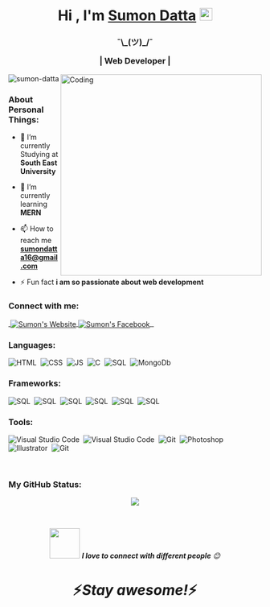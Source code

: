 
<div align="center">
   <h1>Hi , I'm <a href="https://github.com/Sumon-Datta">Sumon Datta</a> <img src="https://media.giphy.com/media/hvRJCLFzcasrR4ia7z/giphy.gif" width="25px"> </h1>
  </div>
  
  <p align='center'>

 </p>

<h3 align="center">¯\_(ツ)_/¯

 | Web Developer | 
</h3>

<img align="right" alt="Coding" width="400" src="https://cdn.dribbble.com/users/4382412/screenshots/15633275/media/085a014ebebde73e5cd510c93941f49a.gif">
<p align="left"> <img src="https://komarev.com/ghpvc/?username=sumon-datta&label=Profile%20views&color=0e75b6&style=flat" alt="sumon-datta" /> </p>


### About Personal Things:
- 🔭 I’m currently Studying at **South East University**

- 🌱 I’m currently learning **MERN**

- 📫 How to reach me **sumondatta16@gmail.com**

- ⚡ Fun fact **i am so passionate about web development**

<h3 align="left">Connect with me:</h3>
<p align="left">
<a href="">
  <img align="center" alt="" src="https://img.shields.io/badge/-LinkedIn-0e76a8?style=flat-square&logo=Linkedin&logoColor=white" />
</a>
<a href="">
  <img align="center" alt="Sumon's Website" src="https://img.shields.io/badge/Website-3b5998?style=flat-square&logo=google-chrome&logoColor=white" />
</a>
<a href="https://web.facebook.com/profile.php?id=100009273831107">
  <img align="center" alt="Sumon's Facebook" src="https://img.shields.io/badge/Facebook-0D88F0?style=flat-square&logo=facebook&logoColor=white" />
</a>
   
 <a href = "https://www.instagram.com/thenameissumon/">
    <img align="center" alt="" src="https://img.shields.io/badge/instagram-FF007F?style=flat-square&logo=instagram&logoColor=white" />
</a>
   
   <a href = "https://www.youtube.com/channel/UCBXshgP2vSWiryOS9UOR_-w">
    <img align="center" alt="" src="https://img.shields.io/badge/youtube-FA0626?style=flat-square&logo=youtube&logoColor=white" />
</a>

</p>

<h3 align="left">Languages: </h3> 

![HTML](https://img.shields.io/badge/-HTML-05122A?style=flat&logo=HTML5)&nbsp;
![CSS](https://img.shields.io/badge/-CSS-05122A?style=flat&logo=CSS3&logoColor=1572B6)&nbsp;
![JS](https://img.shields.io/badge/-JavaScript-05122A?style=flat&logo=JavaScript&logoColor)&nbsp;
![C](https://img.shields.io/badge/-C-05122A?style=flat&logo=C&logoColor=A2B5BE)&nbsp;
![SQL](https://img.shields.io/badge/-SQL-05122A?style=flat&logo=MySQL&logoColor)&nbsp;
![MongoDb](https://img.shields.io/badge/-NoSQL-05122A?style=flat&logo=MongoDB&logoColor)&nbsp;


<h3 align="left">Frameworks:</h3>

![SQL](https://img.shields.io/badge/-Tailwind-05122A?style=flat&logo=tailwindcss&logoColor)&nbsp;
![SQL](https://img.shields.io/badge/-Bootstrap-05122A?style=flat&logo=Bootstrap&logoColor)&nbsp;
![SQL](https://img.shields.io/badge/-jQuery-05122A?style=flat&logo=jQuery&logoColor)&nbsp;
![SQL](https://img.shields.io/badge/-React.js-05122A?style=flat&logo=React&logoColor)&nbsp;
![SQL](https://img.shields.io/badge/-Node.js-05122A?style=flat&logo=Node.js&logoColor)&nbsp;
![SQL](https://img.shields.io/badge/-Express-05122A?style=flat&logo=express&logoColor)&nbsp;


<h3 align="left">Tools:</h3>

![Visual Studio Code](https://img.shields.io/badge/-Visual%20Studio%20Code-05122A?style=flat&logo=visual-studio-code&logoColor=007ACC)&nbsp;
![Visual Studio Code](https://img.shields.io/badge/-Sublime%20Text-05122A?style=flat&logo=Sublime-Text&logoColor)&nbsp;
![Git](https://img.shields.io/badge/-Git-05122A?style=flat&logo=git)&nbsp;
![Photoshop](https://img.shields.io/badge/-Photoshop-05122A?style=flat&logo=adobe-photoshop)&nbsp;
![Illustrator](https://img.shields.io/badge/-Illustrator-05122A?style=flat&logo=adobe-illustrator)&nbsp;
![Git](https://img.shields.io/badge/-Figma-05122A?style=flat&logo=Figma)&nbsp;


<br />

### My GitHub Status:

<p align="center" >
<a href="https://github.com/Sumon-Datta/github-readme-stats"> 
    <img  src="https://github-readme-stats.vercel.app/api?username=Sumon-Datta&&show_icons=true&theme=radical"/>
  </a>
</p>
<br>
<p align="center" >
<img src="https://media.giphy.com/media/LnQjpWaON8nhr21vNW/giphy.gif" width="60"> <em><b>I love to connect with different people</b> 😊</em>
</p>
<h1 align='center'>⚡️<i>Stay awesome!</i>⚡️</h1>

